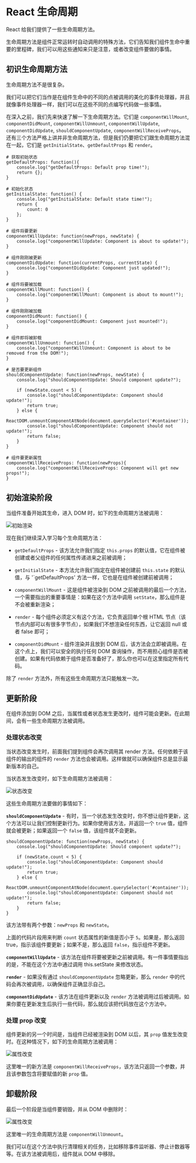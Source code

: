 # React 生命周期

React 给我们提供了一些生命周期方法。

生命周期方法是组件正常运转时自动调用的特殊方法，它们告知我们组件生命中重要的里程碑，我们可以用这些通知来只是注意，或者改变组件要做的事情。


## 初识生命周期方法
生命周期方法不是很复杂。

我们可以把它们当作是在组件生命中的不同的点被调用的美化的事件处理器，并且就像事件处理器一样，我们可以在这些不同的点编写代码做一些事情。

在深入之前，我们先来快速了解一下生命周期方法。它们是 `componentWillMount`, `componentDidMount`, `componentWillUnmount`, `componentWillUpdate`, `componentDidUpdate`, `shouldComponentUpdate`, `componentWillReceiveProps`。 还有三个方法严格上讲并非生命周期方法，但是我们仍要把它们跟生命周期方法混在一起，它们是 `getInitialState`、`getDefaultProps` 和 `render`。

```
# 获取初始状态
getDefaultProps: function(){
    console.log("getDefaultProps: Default prop time!");
    return {};
}

# 初始化状态
getInitialState: function() {
    console.log("getInitialState: Default state time!");
    return {
        count: 0
    };
}

# 组件将要更新
componentWillUpdate: function(newProps, newState) {
    console.log("componentWillUpdate: Component is about to update!");
}

# 组件刚刚被更新
componentDidUpdate: function(currentProps, currentState) {
    console.log("componentDidUpdate: Component just updated!");
}

# 组件将要被加载
componentWillMount: function() {
    console.log("componentWillMount: Component is about to mount!");
}

# 组件刚刚被加载
componentDidMount: function() {
    console.log("componentDidMount: Component just mounted!");
}

# 组件即将被卸载
componentWillUnmount: function() {
    console.log("componentWillUnmount: Component is about to be removed from the DOM!");
}

# 是否要更新组件
shouldComponentUpdate: function(newProps, newState) {
    console.log("shouldComponentUpdate: Should component update?");

    if (newState.count < 5) {
        console.log("shouldComponentUpdate: Component should update!");
        return true;
    } else {
        ReactDOM.unmountComponentAtNode(document.querySelector('#container'));
        console.log("shouldComponentUpdate: Component should not update!");
        return false;
    }
}

# 组件要更新属性
componentWillReceiveProps: function(newProps){
    console.log("componentWillReceiveProps: Component will get new props!");
}
```


## 初始渲染阶段
当组件准备开始其生命，进入 DOM 时，如下的生命周期方法被调用：

![初始渲染](./images/render.png)

现在我们继续深入学习每个生命周期方法：

* `getDefaultProps` - 该方法允许我们指定 `this.props` 的默认值，它在组件被创建或者父组件的任何属性传递进来之前被调用；

* `getInitialState` - 本方法允许我们指定在组件被创建前 `this.state` 的默认值，与 '`getDefaultProps' 方法一样，它也是在组件被创建前被调用；

* `componentWillMount` - 这是组件被渲染到 DOM 之前被调用的最后一个方法，一个需要指出的重要事情是：如果在这个方法中调用 `setState`，那么组件是不会被重新渲染；

* `render` - 每个组件必须定义有这个方法，它负责返回单个根 HTML 节点（该节点内部可以有很多字节点），如果我们不想渲染任何东西，让它返回 null 或者 false 即可；

* `componentDidMount` - 组件渲染并且放到 DOM 后，该方法会立即被调用。在这个点上，我们可以安全的执行任何 DOM 查询操作，而不用担心组件是否被创建。如果有代码依赖于组件是否准备好了，那么你也可以在这里指定所有代码。

除了 `render` 方法外，所有这些生命周期方法只能触发一次。


## 更新阶段
在组件添加到 DOM 之后，当属性或者状态发生更改时，组件可能会更新。在此期间，会有一些生命周期方法被调用。

### 处理状态改变
当状态改变发生时，前面我们提到组件会再次调用其 render 方法。任何依赖于该组件的输出的组件的 `render` 方法也会被调用。这样做就可以确保组件总是显示最新版本的自己。

当状态发生改变时，如下生命周期方法被调用：

![状态改变](./images/state-change.png)

这些生命周期方法要做的事情如下：

**`shouldComponentUpdate`** - 有时，当一个状态发生改变时，你不想让组件更新，这个方法可以让我们控制更新行为。如果你使用该方法，并返回一个 `true` 值，组件就会被更新；如果返回一个 `false` 值，该组件就不会更新。

```
shouldComponentUpdate: function(newProps, newState) {
    console.log("shouldComponentUpdate: Should component update?");

    if (newState.count < 5) {
        console.log("shouldComponentUpdate: Component should update!");
        return true;
    } else {
        ReactDOM.unmountComponentAtNode(document.querySelector('#container'));
        console.log("shouldComponentUpdate: Component should not update!");
        return false;
    }
}
```

该方法带有两个参数：`newProps` 和 `newState`。

上面的代码片段用来判断 `count` 状态属性的新值是否小于 `5`。如果是，那么返回 true，指示该组件要更新；如果不是，那么返回 `false`，指示组件不更新。

**`componentWillUpdate`** - 该方法在组件将要被更新之前被调用。有一件事情要指出的是，不能在这个方法中通过调用 this.setState 来修改状态。

**`render`** - 如果没有通过 `shouldComponentUpdate` 忽略更新，那么 `render` 中的代码会再次被调用，以确保组件正确显示自己。

**`componentDidUpdate`** - 该方法在组件更新以及 `render` 方法被调用过后被调用。如果你要在更新发生后执行一些代码，那么就应该把代码放在这个方法中。


### 处理 prop 改变
组件更新的另一个时间是，当组件已经被渲染到 DOM 以后，其 `prop` 值发生改变时。在这种情况下，如下的生命周期方法被调用：

![属性改变](./images/props-change.png)

这里唯一的新方法是 `componentWillReceiveProps`，该方法只返回一个参数，并且该参数包含将要赋值的新 `prop` 值。


## 卸载阶段
最后一个阶段是当组件要销毁，并从 DOM 中删除时：

![属性改变](./images/unmount.png)

这里唯一的生命周期方法是 `componentWillUnmount`。

我们可以在这个方法中执行清理相关的任务，比如移除事件监听器、停止计数器等等。在该方法被调用后，组件就从 DOM 中移除。
